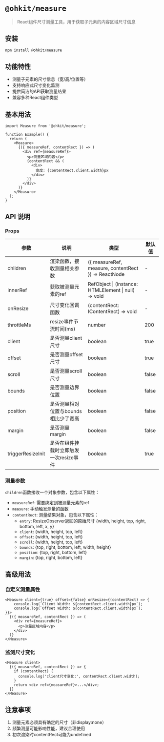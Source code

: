 # `@ohkit/measure`

> React组件尺寸测量工具，用于获取子元素的内容区域尺寸信息

## 安装
```bash
npm install @ohkit/measure
```

## 功能特性
- 测量子元素的尺寸信息（宽/高/位置等）
- 支持响应式尺寸变化监测
- 提供简洁的API获取测量结果
- 兼容多种React组件类型

## 基本用法

```tsx
import Measure from '@ohkit/measure';

function Example() {
  return (
    <Measure>
      {({ measureRef, contentRect }) => (
        <div ref={measureRef}>
          <p>测量区域内容</p>
          {contentRect && (
            <div>
              宽度: {contentRect.client.width}px
            </div>
          )}
        </div>
      )}
    </Measure>
  );
}
```

## API 说明

### Props

| 参数 | 说明 | 类型 | 默认值 |
|------|------|------|--------|
| children | 渲染函数，接收测量相关参数 | ({ measureRef, measure, contentRect }) => ReactNode | - |
| innerRef | 获取被测量元素的ref | RefObject \| (instance: HTMLElement \| null) => void | - |
| onResize | 尺寸变化回调函数 | (contentRect: IContentRect) => void | - |
| throttleMs | resize事件节流时间(ms) | number | 200 |
| client | 是否测量client尺寸 | boolean | true |
| offset | 是否测量offset尺寸 | boolean | true |
| scroll | 是否测量scroll尺寸 | boolean | false |
| bounds | 是否测量边界位置 | boolean | false |
| position | 是否测量相对位置与bounds相比少了宽高 | boolean | false |
| margin | 是否测量margin | boolean | false |
| triggerResizeInit | 是否在组件挂载时立即触发一次resize事件 | boolean | true |

### 测量参数

`children`函数接收一个对象参数，包含以下属性：

- `measureRef`: 需要绑定到被测量元素的ref
- `measure`: 手动触发测量的函数
- `contentRect`: 测量结果对象，包含以下属性：
  - `entry`: ResizeObserver返回的原始尺寸 {width, height, top, right, bottom, left, x, y}
  - `client`: {width, height, top, left}
  - `offset`: {width, height, top, left}
  - `scroll`: {width, height, top, left}
  - `bounds`: {top, right, bottom, left, width, height}
  - `position`: {top, right, bottom, left}
  - `margin`: {top, right, bottom, left}

## 高级用法

### 自定义测量属性

```tsx
<Measure client={true} offset={false} onResize={(contentRect) => {
    console.log(`Client Width: ${contentRect.client.width}px`);
    console.log(`Offset Width: ${contentRect.client.width}px`);
}}>
  {({ measureRef, contentRect }) => (
    <div ref={measureRef}>
      <p>测量区域内容</p>
    </div>
  )}
</Measure>
```

### 监测尺寸变化

```tsx
<Measure client>
  {({ measureRef, contentRect }) => {
    if (contentRect) {
      console.log('client尺寸变化:', contentRect.client.width);
    }
    return <div ref={measureRef}>...</div>;
  }}
</Measure>
```

## 注意事项
1. 测量元素必须具有确定的尺寸（非display:none）
2. 频繁测量可能影响性能，建议合理使用
3. 初次渲染时contentRect可能为undefined